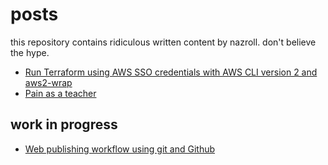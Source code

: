 # posts

this repository contains ridiculous written content by nazroll. don't believe the hype.

- [Run Terraform using AWS SSO credentials with AWS CLI version 2 and aws2-wrap](https://github.com/nazroll/posts/blob/master/aws-sso-cli-aws2wrap.md)
- [Pain as a teacher](https://github.com/nazroll/posts/blob/master/pain-as-a-teacher.md)

## work in progress

- [Web publishing workflow using git and Github](https://github.com/nazroll/posts/blob/web-publishing-using-git-github/web-publishing-using-git-github.md)
